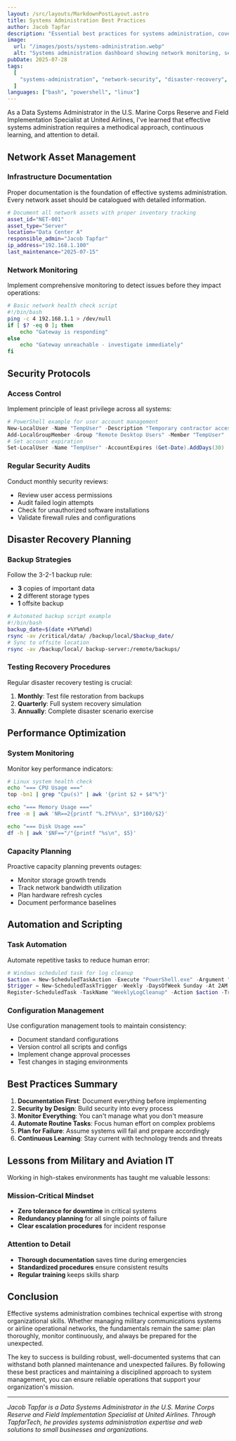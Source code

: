 ```yaml
---
layout: /src/layouts/MarkdownPostLayout.astro
title: Systems Administration Best Practices
author: Jacob Tapfar
description: "Essential best practices for systems administration, covering network management, security protocols, and disaster recovery planning. Learn from a U.S. Marine Corps Reservist and TapfarTech founder's experience in enterprise IT environments."
image:
  url: "/images/posts/systems-administration.webp"
  alt: "Systems administration dashboard showing network monitoring, server status, and security protocols - TapfarTech IT expertise"
pubDate: 2025-07-28
tags:
  [
    "systems-administration", "network-security", "disaster-recovery", "enterprise-it", "best-practices"
  ]
languages: ["bash", "powershell", "linux"]
---
```


As a Data Systems Administrator in the U.S. Marine Corps Reserve and Field Implementation Specialist at United Airlines, I've learned that effective systems administration requires a methodical approach, continuous learning, and attention to detail.

## Network Asset Management

### Infrastructure Documentation

Proper documentation is the foundation of effective systems administration. Every network asset should be catalogued with detailed information.

```bash
# Document all network assets with proper inventory tracking
asset_id="NET-001"
asset_type="Server"
location="Data Center A"
responsible_admin="Jacob Tapfar"
ip_address="192.168.1.100"
last_maintenance="2025-07-15"
```

### Network Monitoring

Implement comprehensive monitoring to detect issues before they impact operations:

```bash
# Basic network health check script
#!/bin/bash
ping -c 4 192.168.1.1 > /dev/null
if [ $? -eq 0 ]; then
    echo "Gateway is responding"
else
    echo "Gateway unreachable - investigate immediately"
fi
```

## Security Protocols

### Access Control

Implement principle of least privilege across all systems:

```powershell
# PowerShell example for user account management
New-LocalUser -Name "TempUser" -Description "Temporary contractor access"
Add-LocalGroupMember -Group "Remote Desktop Users" -Member "TempUser"
# Set account expiration
Set-LocalUser -Name "TempUser" -AccountExpires (Get-Date).AddDays(30)
```

### Regular Security Audits

Conduct monthly security reviews:

- Review user access permissions
- Audit failed login attempts
- Check for unauthorized software installations
- Validate firewall rules and configurations

## Disaster Recovery Planning

### Backup Strategies

Follow the 3-2-1 backup rule:
- **3** copies of important data
- **2** different storage types
- **1** offsite backup

```bash
# Automated backup script example
#!/bin/bash
backup_date=$(date +%Y%m%d)
rsync -av /critical/data/ /backup/local/$backup_date/
# Sync to offsite location
rsync -av /backup/local/ backup-server:/remote/backups/
```

### Testing Recovery Procedures

Regular disaster recovery testing is crucial:

1. **Monthly**: Test file restoration from backups
2. **Quarterly**: Full system recovery simulation
3. **Annually**: Complete disaster scenario exercise

## Performance Optimization

### System Monitoring

Monitor key performance indicators:

```bash
# Linux system health check
echo "=== CPU Usage ==="
top -bn1 | grep "Cpu(s)" | awk '{print $2 + $4"%"}'

echo "=== Memory Usage ==="
free -m | awk 'NR==2{printf "%.2f%%\n", $3*100/$2}'

echo "=== Disk Usage ==="
df -h | awk '$NF=="/"{printf "%s\n", $5}'
```

### Capacity Planning

Proactive capacity planning prevents outages:

- Monitor storage growth trends
- Track network bandwidth utilization
- Plan hardware refresh cycles
- Document performance baselines

## Automation and Scripting

### Task Automation

Automate repetitive tasks to reduce human error:

```powershell
# Windows scheduled task for log cleanup
$action = New-ScheduledTaskAction -Execute "PowerShell.exe" -Argument "-File C:\Scripts\CleanLogs.ps1"
$trigger = New-ScheduledTaskTrigger -Weekly -DaysOfWeek Sunday -At 2AM
Register-ScheduledTask -TaskName "WeeklyLogCleanup" -Action $action -Trigger $trigger
```

### Configuration Management

Use configuration management tools to maintain consistency:

- Document standard configurations
- Version control all scripts and configs
- Implement change approval processes
- Test changes in staging environments

## Best Practices Summary

1. **Documentation First**: Document everything before implementing
2. **Security by Design**: Build security into every process
3. **Monitor Everything**: You can't manage what you don't measure
4. **Automate Routine Tasks**: Focus human effort on complex problems
5. **Plan for Failure**: Assume systems will fail and prepare accordingly
6. **Continuous Learning**: Stay current with technology trends and threats

## Lessons from Military and Aviation IT

Working in high-stakes environments has taught me valuable lessons:

### Mission-Critical Mindset
- **Zero tolerance for downtime** in critical systems
- **Redundancy planning** for all single points of failure
- **Clear escalation procedures** for incident response

### Attention to Detail
- **Thorough documentation** saves time during emergencies
- **Standardized procedures** ensure consistent results
- **Regular training** keeps skills sharp

## Conclusion

Effective systems administration combines technical expertise with strong organizational skills. Whether managing military communications systems or airline operational networks, the fundamentals remain the same: plan thoroughly, monitor continuously, and always be prepared for the unexpected.

The key to success is building robust, well-documented systems that can withstand both planned maintenance and unexpected failures. By following these best practices and maintaining a disciplined approach to system management, you can ensure reliable operations that support your organization's mission.

---

*Jacob Tapfar is a Data Systems Administrator in the U.S. Marine Corps Reserve and Field Implementation Specialist at United Airlines. Through TapfarTech, he provides systems administration expertise and web solutions to small businesses and organizations.* 